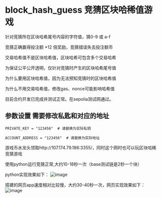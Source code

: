# block_hash_guess 竞猜区块哈稀值游戏

针对竞猜所在区块哈希尾号内容的字符值，猜0-9 或 a-f

竞猜正确赢得投注额 *12 倍奖励，竞猜错误失去投注额币

交易哈希值不是区块哈希值，区块哈希可包含多个交易哈希

为保证公平公开透明，仅针对竞猜时产生的区块哈希尾号值

为什么要用区块哈希值，因为无法预知竞猜时的区块哈希值

为什么不用交易哈希值，修改gas、nonce可能影响哈希值

目前合约开发已完成并测试正常。在sepolia测试网通过。

## 参数设置 需要修改私匙和对应的地址

    PRIVATE_KEY = "123456"  # 请替换为实际私钥
    
    ACCOUNT_ADDRESS = "123456"  # 请替换为实际地址

游戏币水龙头领取http://107.174.79.186:3355/，同时这个网时也可以玩区块哈稀竞猜游戏

使用python运行竞猜正常,大约10-18秒一次（base测试链是2秒一个块）

python实现效果如下：
![image](https://github.com/user-attachments/assets/17c85e61-d2ad-405b-81ed-de0466b366f2)

搭建的网页app速度相对比较慢，大约30-40秒一次，网页实现效果如下：
![image](https://github.com/user-attachments/assets/d21f6f54-2376-43bd-ace9-7a7b9ec8b06b)


